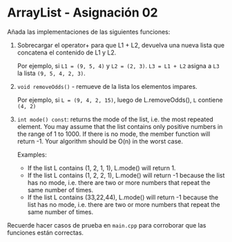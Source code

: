 # ArrayList - Asignación 02

Añada las implementaciones de las siguientes funciones:

1. Sobrecargar el operator+ para que L1 + L2, devuelva una nueva lista que concatena el contenido de L1 y L2.

    Por ejemplo, si `L1 = (9, 5, 4)` y `L2 = (2, 3)`. `L3 = L1 + L2` asigna a `L3` la lista `(9, 5, 4, 2, 3)`.

1. `void removeOdds()` - remueve de la lista los elementos impares. 

    Por ejemplo, si `L = (9, 4, 2, 15)`, luego de L.removeOdds(), `L` contiene `(4, 2)`

1. `int mode() const`: returns the mode of the list, i.e. the most repeated element. You may assume that the list contains only positive numbers in the range of 1 to 1000. If there is no mode, the member function will return -1. Your algorithm should be O(n) in the worst case.

    Examples:

    * If the list L contains (1, 2, 1, 1), L.mode() will return 1.
    * If the list L contains (1, 2, 2, 1), L.mode() will return -1 because the list has no mode, i.e. there are two or more numbers that repeat the same number of times.
    * If the list L contains (33,22,44), L.mode() will return -1 because the list has no mode, i.e. there are two or more numbers that repeat the same number of times.

Recuerde hacer casos de prueba en `main.cpp` para corroborar que las funciones están correctas. 